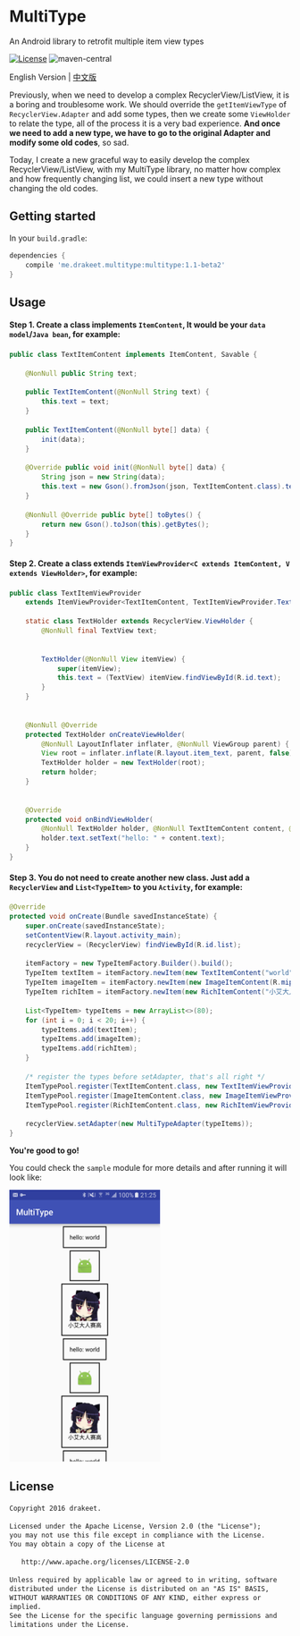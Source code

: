 # MultiType
An Android library to retrofit multiple item view types

[![License](https://img.shields.io/badge/license-Apache%202.0-blue.svg)](https://github.com/drakeet/MultiType/blob/master/LICENSE)
![maven-central](https://img.shields.io/maven-central/v/me.drakeet.multitype/multitype.svg)

English Version | <a href="https://drakeet.me/multitype" target="_blank" rel="nofollow">中文版</a>

Previously, when we need to develop a complex RecyclerView/ListView, it is a boring and troublesome work. 
We should override the `getItemViewType` of `RecyclerView.Adapter` and add some types, 
then we create some `ViewHolder` to relate the type, all of the process it is a very bad experience.
**And once we need to add a new type, we have to go to the original Adapter and modify some old codes**, so sad. 

Today, I create a new graceful way to easily develop the complex RecyclerView/ListView, with my MultiType library, 
no matter how complex and how frequently changing list, we could insert a new type without changing the old codes.

## Getting started

In your `build.gradle`:

```groovy
dependencies {
    compile 'me.drakeet.multitype:multitype:1.1-beta2'
}
```

## Usage

#### Step 1. Create a class __implements__ `ItemContent`, It would be your `data model`/`Java bean`, for example:

```java
public class TextItemContent implements ItemContent, Savable {

    @NonNull public String text;

    public TextItemContent(@NonNull String text) {
        this.text = text;
    }

    public TextItemContent(@NonNull byte[] data) {
        init(data);
    }

    @Override public void init(@NonNull byte[] data) {
        String json = new String(data);
        this.text = new Gson().fromJson(json, TextItemContent.class).text;
    }

    @NonNull @Override public byte[] toBytes() {
        return new Gson().toJson(this).getBytes();
    }
}
```

#### Step 2. Create a class extends `ItemViewProvider<C extends ItemContent, V extends ViewHolder>`, for example: 

```java
public class TextItemViewProvider
    extends ItemViewProvider<TextItemContent, TextItemViewProvider.TextHolder> {

    static class TextHolder extends RecyclerView.ViewHolder {
        @NonNull final TextView text;


        TextHolder(@NonNull View itemView) {
            super(itemView);
            this.text = (TextView) itemView.findViewById(R.id.text);
        }
    }


    @NonNull @Override
    protected TextHolder onCreateViewHolder(
        @NonNull LayoutInflater inflater, @NonNull ViewGroup parent) {
        View root = inflater.inflate(R.layout.item_text, parent, false);
        TextHolder holder = new TextHolder(root);
        return holder;
    }


    @Override
    protected void onBindViewHolder(
        @NonNull TextHolder holder, @NonNull TextItemContent content, @NonNull TypeItem typeItem) {
        holder.text.setText("hello: " + content.text);
    }
}
```

#### Step 3. You do not need to create another new class. Just add a `RecyclerView` and `List<TypeItem>` to you `Activity`, for example: 

```java
@Override
protected void onCreate(Bundle savedInstanceState) {
    super.onCreate(savedInstanceState);
    setContentView(R.layout.activity_main);
    recyclerView = (RecyclerView) findViewById(R.id.list);
    
    itemFactory = new TypeItemFactory.Builder().build();
    TypeItem textItem = itemFactory.newItem(new TextItemContent("world"));
    TypeItem imageItem = itemFactory.newItem(new ImageItemContent(R.mipmap.ic_launcher));
    TypeItem richItem = itemFactory.newItem(new RichItemContent("小艾大人赛高", R.mipmap.avatar));
    
    List<TypeItem> typeItems = new ArrayList<>(80);
    for (int i = 0; i < 20; i++) {
        typeItems.add(textItem);
        typeItems.add(imageItem);
        typeItems.add(richItem);
    }

    /* register the types before setAdapter, that's all right */ 
    ItemTypePool.register(TextItemContent.class, new TextItemViewProvider());
    ItemTypePool.register(ImageItemContent.class, new ImageItemViewProvider());
    ItemTypePool.register(RichItemContent.class, new RichItemViewProvider());

    recyclerView.setAdapter(new MultiTypeAdapter(typeItems));
}
```

**You're good to go!** 

You could check the `sample` module for more details and after running it will look like: 

<img src="art/screenshot.png" width=270 height=486/>

License
-------

    Copyright 2016 drakeet.

    Licensed under the Apache License, Version 2.0 (the "License");
    you may not use this file except in compliance with the License.
    You may obtain a copy of the License at

       http://www.apache.org/licenses/LICENSE-2.0

    Unless required by applicable law or agreed to in writing, software
    distributed under the License is distributed on an "AS IS" BASIS,
    WITHOUT WARRANTIES OR CONDITIONS OF ANY KIND, either express or implied.
    See the License for the specific language governing permissions and
    limitations under the License.





